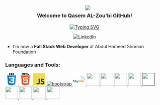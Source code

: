 <img width="250" align="right"  src="https://cdna.artstation.com/p/assets/images/images/035/693/656/original/gwyneth-balucio-hello-world.gif?1615642877"/>
<h3 align="center">
  Welcome to Qasem AL-Zou'bi GitHub!
</h3>

<p align="center">
  <a align="center" href="https://git.io/typing-svg">
    <img align="center" src="https://readme-typing-svg.demolab.com?font=Fira+Code&weight=500&pause=1000&color=F79BC1&width=435&lines=Full+Stack+Web+Developer" alt="Typing SVG" />
  </a>
</p> 
<p align="center">
  <a href="https://www.linkedin.com/in/qasem-zo3bi/">
    <img alt="LinkedIn" src="https://img.shields.io/badge/linkedin-%230077B5.svg?style=for-the-badge&logo=linkedin&logoColor=white" />
  </a>
 
</p>


- I'm now a <strong>Full Stack Web Developer </strong> at Abdul Hameed Shoman Foundation
<!-- I am looking for a position as a full-stack web developer where my software development knowledge, research skills, and dedication will be utilized. Comes with a strong desire to learn and work simultaneously, and an eagerness to hone exceptional communication and teamwork skills. -->



### Languages and Tools:

<p align="left"> 
  <a href="https://www.w3schools.com/css/" target="_blank" rel="noreferrer"> 
    <img src="https://raw.githubusercontent.com/devicons/devicon/master/icons/css3/css3-original-wordmark.svg" alt="css3" width="40" height="40"/> 
  </a>  
  <a href="https://www.w3.org/html/" target="_blank" rel="noreferrer"> 
    <img src="https://raw.githubusercontent.com/devicons/devicon/master/icons/html5/html5-original-wordmark.svg" alt="html5" width="40" height="40"/> 
  </a> 
  <a href="https://developer.mozilla.org/en-US/docs/Web/JavaScript" target="_blank" rel="noreferrer"> 
    <img src="https://raw.githubusercontent.com/devicons/devicon/master/icons/javascript/javascript-original.svg" alt="javascript" width="40" height="40"/> 
  </a> 
  <a href="https://getbootstrap.com" target="_blank" rel="noreferrer"> 
    <img src="https://cdn.jsdelivr.net/gh/devicons/devicon/icons/bootstrap/bootstrap-original-wordmark.svg" alt="bootstrap" width="40" height="40"/> 
  </a> 
  <a href="https://www.mysql.com/" target="_blank" rel="noreferrer"> 
    <img src="https://raw.githubusercontent.com/devicons/devicon/master/icons/mysql/mysql-original-wordmark.svg" alt="mysql" width="40" height="40"/> 
  </a> 
  <a href="https://www.w3schools.com/php/" target="_blank" rel="noreferrer"> 
    <img src="https://cdn.jsdelivr.net/gh/devicons/devicon/icons/php/php-original.svg" width="40" height="40"/> 
  </a> 
  <a href="https://laravel.com/" target="_blank" rel="noreferrer"> 
    <img src="https://cdn.jsdelivr.net/gh/devicons/devicon@latest/icons/laravel/laravel-original.svg" width="40" height="40"/> 
  </a> 
  <a href="https://legacy.reactjs.org/docs/getting-started.html" target="_blank" rel="noreferrer"> 
    <img src="https://cdn.jsdelivr.net/gh/devicons/devicon/icons/react/react-original-wordmark.svg" width="40" height="40"/> 
  </a> 
  <a href="https://wordpressfoundation.org/" target="_blank" rel="noreferrer"> 
    <img src="https://cdn.jsdelivr.net/gh/devicons/devicon/icons/wordpress/wordpress-original.svg" width="40" height="40"/> 
  </a> 
  <a href="" target="_blank" rel="noreferrer"> 
    <img src="https://cdn.jsdelivr.net/gh/devicons/devicon/icons/git/git-plain-wordmark.svg" width="40" height="40"/> 
  </a> 
  <a href="https://learn.microsoft.com/en-us/sql/sql-server/?view=sql-server-ver16" target="_blank" rel="noreferrer"> 
    <img src="https://cdn.jsdelivr.net/gh/devicons/devicon@latest/icons/azuresqldatabase/azuresqldatabase-original.svg" width="40" height="40"/> 
  </a> 
  <a href="https://learn.microsoft.com/en-us/aspnet/core/?view=aspnetcore-8.0" target="_blank" rel="noreferrer"> 
    <img src="https://cdn.jsdelivr.net/gh/devicons/devicon@latest/icons/dotnetcore/dotnetcore-original.svg" width="40" height="40"/> 
  </a> 
  <a href="https://redux.js.org/introduction/getting-started" target="_blank" rel="noreferrer"> 
    <img src="https://cdn.jsdelivr.net/gh/devicons/devicon@latest/icons/redux/redux-original.svg" width="40" height="40"/> 
  </a> 
  <!-- 
<a href="https://github.com/qasemzoubii" target="_blank" rel="noreferrer"> 
    <img src="https://cdn.jsdelivr.net/gh/devicons/devicon@latest/icons/github/github-original-wordmark.svg" width="40" height="40"/> 
</a> 
--> 
  <a href="https://swagger.io/" target="_blank" rel="noreferrer"> 
    <img src="https://cdn.jsdelivr.net/gh/devicons/devicon@latest/icons/swagger/swagger-original.svg" width="40" height="40"/> 
  </a> 
</p>

